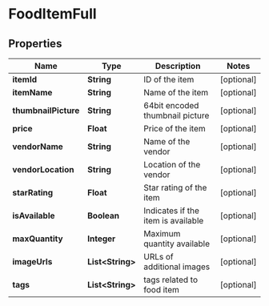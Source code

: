 

# FoodItemFull

## Properties

Name | Type | Description | Notes
------------ | ------------- | ------------- | -------------
**itemId** | **String** | ID of the item |  [optional]
**itemName** | **String** | Name of the item |  [optional]
**thumbnailPicture** | **String** | 64bit encoded thumbnail picture |  [optional]
**price** | **Float** | Price of the item |  [optional]
**vendorName** | **String** | Name of the vendor |  [optional]
**vendorLocation** | **String** | Location of the vendor |  [optional]
**starRating** | **Float** | Star rating of the item |  [optional]
**isAvailable** | **Boolean** | Indicates if the item is available |  [optional]
**maxQuantity** | **Integer** | Maximum quantity available |  [optional]
**imageUrls** | **List&lt;String&gt;** | URLs of additional images |  [optional]
**tags** | **List&lt;String&gt;** | tags related to food item |  [optional]




